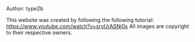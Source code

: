 Author: type2b

This website was created by following the following tutorial:
https://www.youtube.com/watch?v=srvUrASNj0s
All images are copyright to their respective owners.
